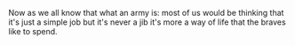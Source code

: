 Now as we all know that what an army is:
most of us would be thinking that it's just a simple job but it's never a jib it's more a way of life that the braves like to spend.
